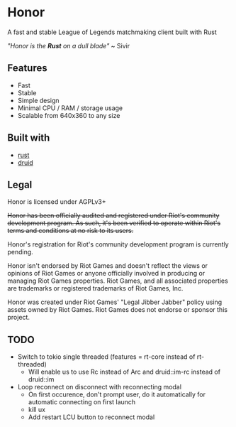 # Honor
A fast and stable League of Legends matchmaking client built with Rust 

*"Honor is the **Rust** on a dull blade"* ~ Sivir

## Features

- Fast
- Stable
- Simple design
- Minimal CPU / RAM / storage usage
- Scalable from 640x360 to any size

## Built with

- [rust](https://www.rust-lang.org/)
- [druid](https://github.com/linebender/druid)

## Legal

Honor is licensed under AGPLv3+

~~Honor has been officially audited and registered under Riot's community development program. As such, it's been verified to operate within Riot's terms and conditions at no risk to its users.~~

Honor's registration for Riot's community development program is currently pending.

Honor isn't endorsed by Riot Games and doesn't reflect the views or opinions of Riot Games or anyone officially involved in producing or managing Riot Games properties. Riot Games, and all associated properties are trademarks or registered trademarks of Riot Games, Inc.

Honor was created under Riot Games' "Legal Jibber Jabber" policy using assets owned by Riot Games.  Riot Games does not endorse or sponsor this project.

## TODO

- Switch to tokio single threaded (features = rt-core instead of rt-threaded)
	- Will enable us to use Rc instead of Arc and druid::im-rc instead of druid::im
- Loop reconnect on disconnect with reconnecting modal
    - On first occurence, don't prompt user, do it automatically for automatic connecting on first launch
    - kill ux
	- Add restart LCU button to reconnect modal
